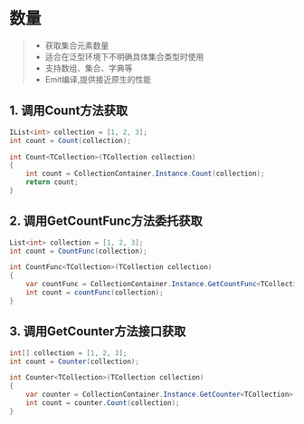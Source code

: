 # 数量
>* 获取集合元素数量
>* 适合在泛型环境下不明确具体集合类型时使用
>* 支持数组、集合、字典等
>* Emit编译,提供接近原生的性能

## 1. 调用Count方法获取
```csharp
IList<int> collection = [1, 2, 3];
int count = Count(collection);

int Count<TCollection>(TCollection collection)
{
    int count = CollectionContainer.Instance.Count(collection);
    return count;
}
```

## 2. 调用GetCountFunc方法委托获取
```csharp
List<int> collection = [1, 2, 3];
int count = CountFunc(collection);

int CountFunc<TCollection>(TCollection collection)
{
    var countFunc = CollectionContainer.Instance.GetCountFunc<TCollection>();
    int count = countFunc(collection);
}
```

## 3. 调用GetCounter方法接口获取
```csharp
int[] collection = [1, 2, 3];
int count = Counter(collection);

int Counter<TCollection>(TCollection collection)
{
    var counter = CollectionContainer.Instance.GetCounter<TCollection>();
    int count = counter.Count(collection);
}
```